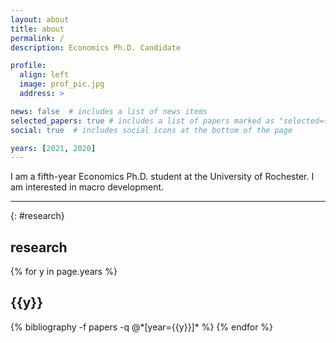 ```yaml
---
layout: about
title: about
permalink: /
description: Economics Ph.D. Candidate

profile:
  align: left
  image: prof_pic.jpg
  address: >

news: false  # includes a list of news items
selected_papers: true # includes a list of papers marked as "selected={true}"
social: true  # includes social icons at the bottom of the page

years: [2021, 2020]
---
```


I am a fifth-year Economics Ph.D. student at the University of Rochester. I am interested in macro development.

---

{: #research}
## __research__

<div class="publications">

{% for y in page.years %}
  <h2 class="year">{{y}}</h2>
  {% bibliography -f papers -q @*[year={{y}}]* %}
{% endfor %}

</div>